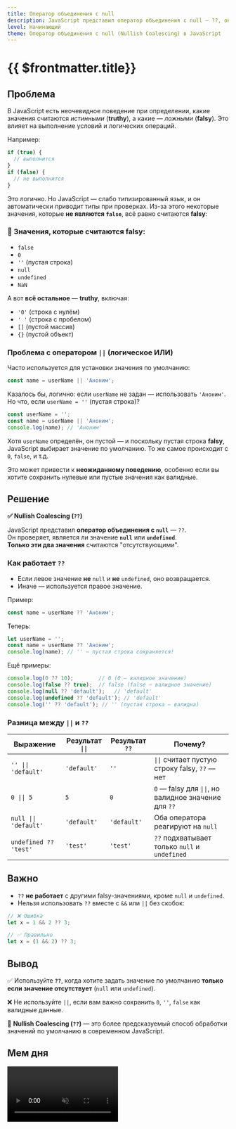 ```yaml
---
title: Оператор объединения с null
description: JavaScript представил оператор объединения с null — ??, он проверяет, является ли значение null или undefined
level: Начинающий
theme: Оператор объединения с null (Nullish Coalescing) в JavaScript
---
```


# {{ $frontmatter.title}}

<ModernJsMeta :level="$frontmatter.level" :theme="$frontmatter.theme"/>

## Проблема
  
В JavaScript есть неочевидное поведение при определении, какие значения считаются *истинными* (**truthy**), а какие — *ложными* (**falsy**). Это влияет на выполнение условий и логических операций.

Например:

```js
if (true) { 
  // выполнится
}
if (false) { 
  // не выполнится
}
```

Это логично. Но JavaScript — слабо типизированный язык, и он автоматически приводит типы при проверках. Из-за этого некоторые значения, которые **не являются `false`**, всё равно считаются **falsy**:

### 🚫 Значения, которые считаются **falsy**:
- `false`
- `0`
- `''` (пустая строка)
- `null`
- `undefined`
- `NaN`

А вот **всё остальное** — **truthy**, включая:
- `'0'` (строка с нулём)
- `' '` (строка с пробелом)
- `[]` (пустой массив)
- `{}` (пустой объект)

### Проблема с оператором `||` (логическое ИЛИ)

Часто используется для установки значения по умолчанию:

```js
const name = userName || 'Аноним';
```

Казалось бы, логично: если `userName` не задан — использовать `'Аноним'`.  
Но что, если `userName = ''` (пустая строка)?

```js
const userName = '';
const name = userName || 'Аноним';
console.log(name); // 'Аноним'
```

Хотя `userName` определён, он пустой — и поскольку пустая строка **falsy**, JavaScript выбирает значение по умолчанию. То же самое происходит с `0`, `false`, и т.д.

Это может привести к **неожиданному поведению**, особенно если вы хотите сохранить нулевые или пустые значения как валидные.

## Решение

**✅ Nullish Coalescing (`??`)**

JavaScript представил **оператор объединения с `null`** — `??`.  
Он проверяет, является ли значение **`null`** или **`undefined`**.  
**Только эти два значения** считаются "отсутствующими".

###  Как работает `??`
- Если левое значение **не** `null` и **не** `undefined`, оно возвращается.
- Иначе — используется правое значение.

Пример:

```js
const name = userName ?? 'Аноним';
```

Теперь:

```js
let userName = '';
const name = userName ?? 'Аноним';
console.log(name); // '' — пустая строка сохраняется!
```

Ещё примеры:

```js
console.log(0 ?? 10);        // 0 (0 — валидное значение)
console.log(false ?? true);  // false (false — валидное значение)
console.log(null ?? 'default');   // 'default'
console.log(undefined ?? 'default'); // 'default'
console.log('' ?? 'default'); // '' (пустая строка — валидна)
```

### Разница между `||` и `??`

<table>
  <thead>
    <tr>
      <th>Выражение</th>
      <th>Результат <code>||</code></th>
      <th>Результат <code>??</code></th>
      <th>Почему?</th>
    </tr>
  </thead>
  <tbody>
    <tr>
      <td><code>'' || 'default'</code></td>
      <td><code>'default'</code></td>
      <td><code>''</code></td>
      <td><code>||</code> считает пустую строку falsy, <code>??</code> — нет</td>
    </tr>
    <tr>
      <td><code>0 || 5</code></td>
      <td><code>5</code></td>
      <td><code>0</code></td>
      <td><code>0</code> — falsy для <code>||</code>, но валидное значение для <code>??</code></td>
    </tr>
    <tr>
      <td><code>null || 'default'</code></td>
      <td><code>'default'</code></td>
      <td><code>'default'</code></td>
      <td>Оба оператора реагируют на <code>null</code></td>
    </tr>
    <tr>
      <td><code>undefined ?? 'test'</code></td>
      <td><code>'test'</code></td>
      <td><code>'test'</code></td>
      <td><code>??</code> подхватывает только <code>null</code> и <code>undefined</code></td>
    </tr>
  </tbody>
</table>

## Важно

- `??` **не работает** с другими falsy-значениями, кроме `null` и `undefined`.
- Нельзя использовать `??` вместе с `&&` или `||` без скобок:

```js
// ❌ Ошибка
let x = 1 && 2 ?? 3;

// ✅ Правильно
let x = (1 && 2) ?? 3;
```

## Вывод

✅ Используйте **`??`**, когда хотите задать значение по умолчанию **только если значение отсутствует** (`null` или `undefined`).

❌ Не используйте `||`, если вам важно сохранить `0`, `''`, `false` как валидные данные.

🔹 **Nullish Coalescing (`??`)** — это более предсказуемый способ обработки значений по умолчанию в современном JavaScript.

## Мем дня

<video playsinline autoplay muted loop width="50%" src="/assets/modern-js/nullish-coalescing.mp4" type="video/mp4"/>
